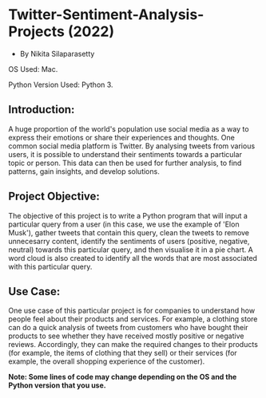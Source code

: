# Twitter-Sentiment-Analysis-Projects (2022)
- By Nikita Silaparasetty

OS Used: Mac.

Python Version Used: Python 3.


## Introduction:

A huge proportion of the world's population use social media as a way to express their emotions or share their experiences and thoughts. One common social media platform is Twitter. By analysing tweets from various users, it is possible to understand their sentiments towards a particular topic or person. This data can then be used for further analysis, to find patterns, gain insights, and develop solutions. 


## Project Objective:

The objective of this project is to write a Python program that will input a particular query from a user (in this case, we use the example of 'Elon Musk'), gather tweets that contain this query, clean the tweets to remove unnecesarry content, identify the sentiments of users (positive, negative, neutral) towards this particular query, and then visualise it in a pie chart. A word cloud is also created to identify all the words that are most associated with this particular query.


## Use Case:

One use case of this particular project is for companies to understand how people feel about their products and services. For example, a clothing store can do a quick analysis of tweets from customers who have bought their products to see whether they have received mostly positive or negative reviews. Accordingly, they can make the required changes to their products (for example, the items of clothing that they sell) or their services (for example, the overall shopping experience of the customer). 


**Note: Some lines of code may change depending on the OS and the Python version that you use.**





